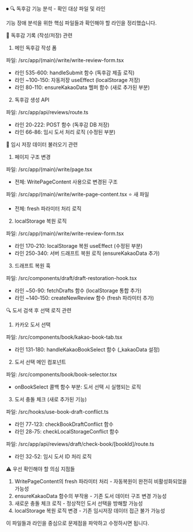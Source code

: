 
⏺ 🔍 독후감 기능 분석 - 확인 대상 파일 및 라인

  기능 장애 분석을 위한 핵심 파일들과 확인해야 할 라인을 정리했습니다.

  📝 독후감 기록 (작성/저장) 관련

  1. 메인 독후감 작성 폼

  파일: /src/app/(main)/write/write-review-form.tsx
  - 라인 535-600: handleSubmit 함수 (독후감 제출 로직)
  - 라인 ~100-150: 자동저장 useEffect (localStorage 저장)
  - 라인 80-110: ensureKakaoData 헬퍼 함수 (새로 추가된 부분)

  2. 독후감 생성 API

  파일: /src/app/api/reviews/route.ts
  - 라인 20-222: POST 함수 (독후감 DB 저장)
  - 라인 66-86: 임시 도서 처리 로직 (수정된 부분)

  💾 임시 저장 데이터 불러오기 관련

  1. 페이지 구조 변경

  파일: /src/app/(main)/write/page.tsx
  - 전체: WritePageContent 사용으로 변경된 구조

  파일: /src/app/(main)/write/write-page-content.tsx ⭐ 새 파일
  - 전체: fresh 파라미터 처리 로직

  2. localStorage 복원 로직

  파일: /src/app/(main)/write/write-review-form.tsx
  - 라인 170-210: localStorage 복원 useEffect (수정된 부분)
  - 라인 250-340: 서버 드래프트 복원 로직 (ensureKakaoData 추가)

  3. 드래프트 복원 훅

  파일: /src/components/draft/draft-restoration-hook.tsx
  - 라인 ~50-90: fetchDrafts 함수 (localStorage 통합 추가)
  - 라인 ~140-150: createNewReview 함수 (fresh 파라미터 추가)

  🔍 도서 검색 후 선택 로직 관련

  1. 카카오 도서 선택

  파일: /src/components/book/kakao-book-tab.tsx
  - 라인 131-180: handleKakaoBookSelect 함수 (_kakaoData 설정)

  2. 도서 선택 메인 컴포넌트

  파일: /src/components/book/book-selector.tsx
  - onBookSelect 콜백 함수 부분: 도서 선택 시 실행되는 로직

  3. 도서 충돌 체크 (새로 추가된 기능)

  파일: /src/hooks/use-book-draft-conflict.ts
  - 라인 77-123: checkBookDraftConflict 함수
  - 라인 28-75: checkLocalStorageConflict 함수

  파일: /src/app/api/reviews/draft/check-book/[bookId]/route.ts
  - 라인 32-52: 임시 도서 ID 처리 로직

  ⚠️ 우선 확인해야 할 의심 지점들

  1. WritePageContent의 fresh 파라미터 처리 - 자동복원이 완전히 비활성화되었을
  가능성
  2. ensureKakaoData 함수의 부작용 - 기존 도서 데이터 구조 변경 가능성
  3. 새로운 충돌 체크 로직 - 정상적인 도서 선택을 방해할 가능성
  4. localStorage 복원 로직 변경 - 기존 임시저장 데이터 접근 불가 가능성

  이 파일들과 라인을 중심으로 문제점을 파악하고 수정하시면 됩니다.